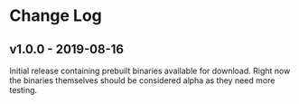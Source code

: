 # Change Log

## v1.0.0 - 2019-08-16

Initial release containing prebuilt binaries available for download. Right now the binaries themselves should be considered alpha as they need more testing.
